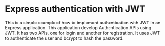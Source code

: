 # Express authentication with JWT
This is a simple example of how to implement authentication with JWT in an Express application.
This application develop Authentication APIs using JWT. It has two APIs, one for login and another for registration. It uses JWT to authenticate the user and bcrypt to hash the password.